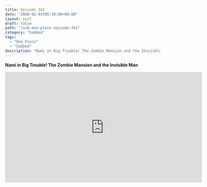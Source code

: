 ```yaml
---
title: Episode 341
date: "2008-02-03T05:30:00+00:00"
layout: post
draft: false
path: "/sub-one-piece-episode-341"
category: "Subbed"
tags:
  - "One Piece"
  - "Subbed"
description: "Nami in Big Trouble! The Zombie Mansion and the Invisible Man"
---
```


**Nami in Big Trouble! The Zombie Mansion and the Invisible Man**

<iframe width="640" height="360" src="https://www.rapidvideo.com/e/FXREPM32D2" frameborder="0" marginwidth=0 marginheight=0 scrolling=no allowfullscreen></iframe>

